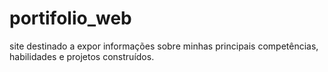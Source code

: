 # portifolio_web
site destinado a expor informações sobre minhas principais competências, habilidades e projetos construídos.
